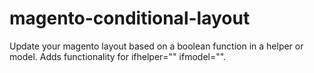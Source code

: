 # magento-conditional-layout
Update your magento layout based on a boolean function in a helper or model. Adds functionality for ifhelper="" ifmodel="".
